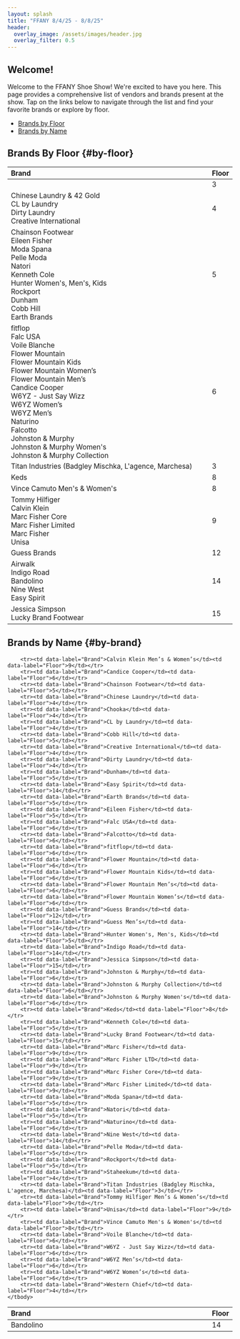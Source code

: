```yaml
---
layout: splash
title: "FFANY 8/4/25 - 8/8/25"
header:
  overlay_image: /assets/images/header.jpg
  overlay_filter: 0.5
---
```


<style>
table {
    width: 100% !important;
    border-collapse: collapse;
        font-size: 1.1em;
}

thead {
    width: 100% !important;
}

th, td {
    text-align: left;
}

th:first-child, td:first-child {
    width: 90% !important;
}

th:last-child, td:last-child {
    width: 10% !important;
}
</style>
## Welcome!

Welcome to the FFANY Shoe Show! We're excited to have you here. This page provides a comprehensive list of vendors and brands present at the show. Tap on the links below to navigate through the list and find your favorite brands or explore by floor.

- [Brands by Floor](#by-floor)
- [Brands by Name](#by-brand)


## Brands By Floor {#by-floor}
<table style="width: 100%; border-collapse: collapse;">
    <thead style= "width: 100%;">
        <tr>
            <th>Brand</th>
            <th>Floor</th>
        </tr>
    </thead>
    <tbody>
        <tr><td data-label="Brand"></td><td data-label="Floor">3</td></tr>
        <tr><td data-label="Brand">Chinese Laundry & 42 Gold<br>CL by Laundry<br>Dirty Laundry<br>Creative International</td><td data-label="Floor">4</td></tr>
        <tr><td data-label="Brand">Chainson Footwear<br>Eileen Fisher<br>Moda Spana<br>Pelle Moda<br>Natori<br>Kenneth Cole<br>Hunter Women's, Men's, Kids<br>Rockport<br>Dunham<br>Cobb Hill<br>Earth Brands</td><td data-label="Floor">5</td></tr>
        <tr><td data-label="Brand">fitflop<br>Falc USA<br>Voile Blanche<br>Flower Mountain<br>Flower Mountain Kids<br>Flower Mountain Women’s<br>Flower Mountain Men’s<br>Candice Cooper<br>W6YZ - Just Say Wizz<br>W6YZ Women’s<br>W6YZ Men’s<br>Naturino<br>Falcotto<br>Johnston & Murphy<br>Johnston & Murphy Women's<br>Johnston & Murphy Collection</td><td data-label="Floor">6</td></tr>
        <tr><td data-label="Brand">Titan Industries (Badgley Mischka, L'agence, Marchesa)</td><td data-label="Floor">3</td></tr>
        <tr><td data-label="Brand">Keds</td><td data-label="Floor">8</td></tr>
        <tr><td data-label="Brand">Vince Camuto Men's & Women's</td><td data-label="Floor">8</td></tr>
        <tr><td data-label="Brand">Tommy Hilfiger<br>Calvin Klein<br>Marc Fisher Core<br>Marc Fisher Limited<br>Marc Fisher<br>Unisa</td><td data-label="Floor">9</td></tr>
        <tr><td data-label="Brand">Guess Brands</td><td data-label="Floor">12</td></tr>
        <tr><td data-label="Brand">Airwalk<br>Indigo Road<br>Bandolino<br>Nine West<br>Easy Spirit</td><td data-label="Floor">14</td></tr>
        <tr><td data-label="Brand">Jessica Simpson<br>Lucky Brand Footwear</td><td data-label="Floor">15</td></tr>
    </tbody>
</table>

## Brands by Name {#by-brand}

<table style="width: 100%; border-collapse: collapse;">
    <thead style="width: 100%;">
        <tr>
            <th>Brand</th>
            <th>Floor</th>
        </tr>
    </thead>
    <tbody>
        <tr><td data-label="Brand">Bandolino</td><td data-label="Floor">14</td></tr>
        
        <tr><td data-label="Brand">Calvin Klein Men’s & Women’s</td><td data-label="Floor">9</td></tr>
        <tr><td data-label="Brand">Candice Cooper</td><td data-label="Floor">6</td></tr>
        <tr><td data-label="Brand">Chainson Footwear</td><td data-label="Floor">5</td></tr>
        <tr><td data-label="Brand">Chinese Laundry</td><td data-label="Floor">4</td></tr>
        <tr><td data-label="Brand">Chooka</td><td data-label="Floor">4</td></tr>
        <tr><td data-label="Brand">CL by Laundry</td><td data-label="Floor">4</td></tr>
        <tr><td data-label="Brand">Cobb Hill</td><td data-label="Floor">5</td></tr>
        <tr><td data-label="Brand">Creative International</td><td data-label="Floor">4</td></tr>
        <tr><td data-label="Brand">Dirty Laundry</td><td data-label="Floor">4</td></tr>
        <tr><td data-label="Brand">Dunham</td><td data-label="Floor">5</td></tr>
        <tr><td data-label="Brand">Easy Spirit</td><td data-label="Floor">14</td></tr>
        <tr><td data-label="Brand">Earth Brands</td><td data-label="Floor">5</td></tr>
        <tr><td data-label="Brand">Eileen Fisher</td><td data-label="Floor">5</td></tr>
        <tr><td data-label="Brand">Falc USA</td><td data-label="Floor">6</td></tr>
        <tr><td data-label="Brand">Falcotto</td><td data-label="Floor">6</td></tr>
        <tr><td data-label="Brand">fitflop</td><td data-label="Floor">6</td></tr>
        <tr><td data-label="Brand">Flower Mountain</td><td data-label="Floor">6</td></tr>
        <tr><td data-label="Brand">Flower Mountain Kids</td><td data-label="Floor">6</td></tr>
        <tr><td data-label="Brand">Flower Mountain Men’s</td><td data-label="Floor">6</td></tr>
        <tr><td data-label="Brand">Flower Mountain Women’s</td><td data-label="Floor">6</td></tr>
        <tr><td data-label="Brand">Guess Brands</td><td data-label="Floor">12</td></tr>
        <tr><td data-label="Brand">Guess Men’s</td><td data-label="Floor">14</td></tr>
        <tr><td data-label="Brand">Hunter Women's, Men's, Kids</td><td data-label="Floor">5</td></tr>
        <tr><td data-label="Brand">Indigo Road</td><td data-label="Floor">14</td></tr>
        <tr><td data-label="Brand">Jessica Simpson</td><td data-label="Floor">15</td></tr>
        <tr><td data-label="Brand">Johnston & Murphy</td><td data-label="Floor">6</td></tr>
        <tr><td data-label="Brand">Johnston & Murphy Collection</td><td data-label="Floor">6</td></tr>
        <tr><td data-label="Brand">Johnston & Murphy Women's</td><td data-label="Floor">6</td></tr>
        <tr><td data-label="Brand">Keds</td><td data-label="Floor">8</td></tr>
        <tr><td data-label="Brand">Kenneth Cole</td><td data-label="Floor">5</td></tr>
        <tr><td data-label="Brand">Lucky Brand Footwear</td><td data-label="Floor">15</td></tr>
        <tr><td data-label="Brand">Marc Fisher</td><td data-label="Floor">9</td></tr>
        <tr><td data-label="Brand">Marc Fisher LTD</td><td data-label="Floor">9</td></tr>
        <tr><td data-label="Brand">Marc Fisher Core</td><td data-label="Floor">9</td></tr>
        <tr><td data-label="Brand">Marc Fisher Limited</td><td data-label="Floor">9</td></tr>
        <tr><td data-label="Brand">Moda Spana</td><td data-label="Floor">5</td></tr>
        <tr><td data-label="Brand">Natori</td><td data-label="Floor">5</td></tr>
        <tr><td data-label="Brand">Naturino</td><td data-label="Floor">6</td></tr>
        <tr><td data-label="Brand">Nine West</td><td data-label="Floor">14</td></tr>
        <tr><td data-label="Brand">Pelle Moda</td><td data-label="Floor">5</td></tr>
        <tr><td data-label="Brand">Rockport</td><td data-label="Floor">5</td></tr>
        <tr><td data-label="Brand">Staheekum</td><td data-label="Floor">4</td></tr>
        <tr><td data-label="Brand">Titan Industries (Badgley Mischka, L'agence, Marchesa)</td><td data-label="Floor">3</td></tr>
        <tr><td data-label="Brand">Tommy Hilfiger Men’s & Women’s</td><td data-label="Floor">9</td></tr>
        <tr><td data-label="Brand">Unisa</td><td data-label="Floor">9</td></tr>
        <tr><td data-label="Brand">Vince Camuto Men's & Women's</td><td data-label="Floor">8</td></tr>
        <tr><td data-label="Brand">Voile Blanche</td><td data-label="Floor">6</td></tr>
        <tr><td data-label="Brand">W6YZ - Just Say Wizz</td><td data-label="Floor">6</td></tr>
        <tr><td data-label="Brand">W6YZ Men’s</td><td data-label="Floor">6</td></tr>
        <tr><td data-label="Brand">W6YZ Women’s</td><td data-label="Floor">6</td></tr>
        <tr><td data-label="Brand">Western Chief</td><td data-label="Floor">4</td></tr>
    </tbody>
</table>
